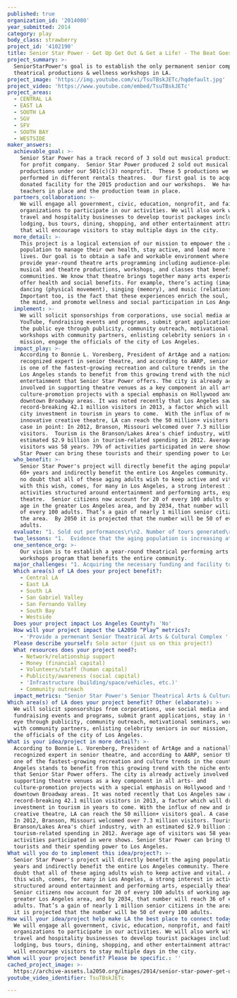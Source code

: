 ```yaml
---
published: true
organization_id: '2014080'
year_submitted: 2014
category: play
body_class: strawberry
project_id: '4102190'
title: Senior Star Power - Get Up Get Out & Get a Life! - The Beat Goes On
project_summary: >-
  SeniorStarPower's goal is to establish the only permanent senior complex for
  theatrical productions & wellness workshops in LA.  
project_image: 'https://img.youtube.com/vi/TsuTBskJETc/hqdefault.jpg'
project_video: 'https://www.youtube.com/embed/TsuTBskJETc'
project_areas:
  - CENTRAL LA
  - EAST LA
  - SOUTH LA
  - SGV
  - SFV
  - SOUTH BAY
  - WESTSIDE
maker_answers:
  achievable_goal: >-
    Senior Star Power has a track record of 3 sold out musical productions as a
    for profit company.  Senior Star Power produced 2 sold out musical
    productions under our 501(c)(3) nonprofit.  These 5 productions we all
    performed in different rentals theatres.  Our first goal is to acquire a
    donated facility for the 2015 production and our workshops.  We have all our
    teachers in place and the production team in place.
  partners_collaboration: >-
    We will engage all government, civic, education, nonprofit, and faith-based
    organizations to participate in our activities. We will also work with local
    travel and hospitality businesses to develop tourist packages including
    lodging, bus tours, dining, shopping, and other entertainment attractions
    that will encourage visitors to stay multiple days in the city.
  more_detail: >-
    This project is a logical extension of our mission to empower the aging
    population to manage their own health, stay active, and lead more fulfilling
    lives. Our goal is to obtain a safe and workable environment where we can
    provide year-round theatre arts programming including audience-pleasing
    musical and theatre productions, workshops, and classes that benefit all
    communities. We know that theatre brings together many arts experiences that
    offer health and social benefits. For example, there’s acting (imagination),
    dancing (physical movement), singing (memory), and music (relationships).
    Important too, is the fact that these experiences enrich the soul, stimulate
    the mind, and promote wellness and social participation in Los Angeles.
  implement: >-
    We will solicit sponsorships from corporations, use social media and
    YouTube, fundraising events and programs, submit grant applications, stay in
    the public eye through publicity, community outreach, motivational seminars,
    workshops with community partners, enlisting celebrity seniors in our
    mission, engage the officials of the city of Los Angeles.
  impact_play: >-
    According to Bonnie L. Vorenberg, President of ArtAge and a nationally
    recognized expert in senior theatre, and according to AARP, senior theatre
    is one of the fastest-growing recreation and culture trends in the country. 
    Los Angeles stands to benefit from this growing trend with the niche
    entertainment that Senior Star Power offers. The city is already actively
    involved in supporting theatre venues as a key component in all arts- and
    culture-promotion projects with a special emphasis on Hollywood and the
    downtown Broadway areas. It was noted recently that Los Angeles saw a
    record-breaking 42.1 million visitors in 2013, a factor which will drive
    city investment in tourism in years to come.  With the influx of new and
    innovative creative theatre, LA can reach the 50 million+ visitors goal. A
    case in point: In 2012, Branson, Missouri welcomed over 7.3 million
    visitors.  Tourism is the Branson/Lakes Area's chief industry, with an
    estimated $2.9 billion in tourism-related spending in 2012. Average age of
    visitors was 58 years. 79% of activities participated in were shows.  Senior
    Star Power can bring these tourists and their spending power to Los Angeles.
  who_benefit: >-
    Senior Star Power's project will directly benefit the aging population of
    60+ years and indirectly benefit the entire Los Angeles community. There’s
    no doubt that all of these aging adults wish to keep active and vital. Along
    with this wish, comes, for many in Los Angeles, a strong interest in
    activities structured around entertainment and performing arts, especially
    theatre.  Senior citizens now account for 20 of every 100 adults of working
    age in the greater Los Angeles area, and by 2034, that number will reach 36
    of every 100 adults. That’s a gain of nearly 1 million senior citizens in
    the area.  By 2050 it is projected that the number will be 50 of every 100
    adults.   
  evaluate: "1. Sold out performances\r\n2. Number of tours generated\r\n3. Overwhelming response of attendees to workshops and classes\r\n4. The number of seniors inspired to live longer and healthier lives.\r\n5. Number of senior rejuvenating their careers and reinventing their lives.\r\n6. Number of businesses in proximity to the Senior Theatrical Arts & Cultural Complex energized and flourishing"
  two_lessons: "1.  Evidence that the aging population is increasing at a fast rate and requires more services directed to their tastes and needs.  There is no theatrical complex in Los Angeles dedicated to this mission.\r\n\r\n2. The fact that this increasing population is living longer means that there is a more urgent need for a facility that inspires and motivates like Senior Star Power's Senior Theatrical Arts & Cultural Complex."
  one_sentence_org: >-
    Our vision is to establish a year-round theatrical performing arts and
    workshops program that benefits the entire community.
  major_challenges: "1. Acquiring the necessary funding and facility to proceed.\r\n\r\n2. Making people aware of the aging population's need to be kept active and engaged in community and wellness."
  Which area(s) of LA does your project benefit?:
    - Central LA
    - East LA
    - South LA
    - San Gabriel Valley
    - San Fernando Valley
    - South Bay
    - Westside
  Does your project impact Los Angeles County?: 'No'
  How will your project impact the LA2050 “Play” metrics?:
    - 'Provide a permenant Senior Theatrical Arts & Cultural Complex '
  Please describe yourself: Solo actor (just us on this project!)
  What resources does your project need?:
    - Network/relationship support
    - Money (financial capital)
    - Volunteers/staff (human capital)
    - Publicity/awareness (social capital)
    - 'Infrastructure (building/space/vehicles, etc.)'
    - Community outreach
  impact_metrics: "Senior Star Power's Senior Theatrical Arts & Cultural Complex will provide a safe environment for the well-being of the aging community.  Senior Star Power is a California 501(c)(3) nonprofit organization that provides live theatrical entertainment, special events, and theatre arts-related workshops and classes. We focus primarily on:\r\n•\tProviding regular live theatrical entertainment showcasing mature performers; \r\n•\tProviding regular live theatre arts educational programs that benefit the community at large; and,\r\n•\tOffering arts-based evidence-based programming and services that empower older adults to become more active in managing their own wellness and health care.  Workshops include: GET UP, GET OUT, AND GET A LIFE!  Proving that age is only a number, COMEDY TODAY Laughter is medicine for the body and soul, EXPRESS YOURSELF! A fun and energetic improvisation class, FINDING YOUR VOICE Singing for fun and perhaps a 2nd career, DANCING FOR THE YOUNG-AT-HEART Beginning tappers, WRITING FOR FUN Put the colors of your life down in black and white, TAP YOUR TROUBLES AWAY Intermediate & advanced dance.\r\n\r\n\r\n\r\n\r\n\r\n"
Which area(s) of LA does your project benefit? Other (elaborate): >-
  We will solicit sponsorships from corporations, use social media and YouTube,
  fundraising events and programs, submit grant applications, stay in the public
  eye through publicity, community outreach, motivational seminars, workshops
  with community partners, enlisting celebrity seniors in our mission, engage
  the officials of the city of Los Angeles.
What is your idea/project in more detail?: >-
  According to Bonnie L. Vorenberg, President of ArtAge and a nationally
  recognized expert in senior theatre, and according to AARP, senior theatre is
  one of the fastest-growing recreation and culture trends in the country. Los
  Angeles stands to benefit from this growing trend with the niche entertainment
  that Senior Star Power offers. The city is already actively involved in
  supporting theatre venues as a key component in all arts- and
  culture-promotion projects with a special emphasis on Hollywood and the
  downtown Broadway areas. It was noted recently that Los Angeles saw a
  record-breaking 42.1 million visitors in 2013, a factor which will drive city
  investment in tourism in years to come. With the influx of new and innovative
  creative theatre, LA can reach the 50 million+ visitors goal. A case in point:
  In 2012, Branson, Missouri welcomed over 7.3 million visitors. Tourism is the
  Branson/Lakes Area's chief industry, with an estimated $2.9 billion in
  tourism-related spending in 2012. Average age of visitors was 58 years. 79% of
  activities participated in were shows. Senior Star Power can bring these
  tourists and their spending power to Los Angeles.
What will you do to implement this idea/project?: >-
  Senior Star Power's project will directly benefit the aging population of 60+
  years and indirectly benefit the entire Los Angeles community. There’s no
  doubt that all of these aging adults wish to keep active and vital. Along with
  this wish, comes, for many in Los Angeles, a strong interest in activities
  structured around entertainment and performing arts, especially theatre.
  Senior citizens now account for 20 of every 100 adults of working age in the
  greater Los Angeles area, and by 2034, that number will reach 36 of every 100
  adults. That’s a gain of nearly 1 million senior citizens in the area. By 2050
  it is projected that the number will be 50 of every 100 adults.
How will your idea/project help make LA the best place to connect today? In LA2050?: >-
  We will engage all government, civic, education, nonprofit, and faith-based
  organizations to participate in our activities. We will also work with local
  travel and hospitality businesses to develop tourist packages including
  lodging, bus tours, dining, shopping, and other entertainment attractions that
  will encourage visitors to stay multiple days in the city.
Whom will your project benefit? Please be specific.: ''
cached_project_image: >-
  https://archive-assets.la2050.org/images/2014/senior-star-power-get-up-get-out-get-a-life-the-beat-goes-on/img.youtube.com/vi/TsuTBskJETc/hqdefault.jpg
youtube_video_identifier: TsuTBskJETc

---
```

